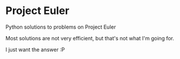 # Project Euler
Python solutions to problems on Project Euler

Most solutions are not very efficient, but that's not what I'm going for.

I just want the answer :P
